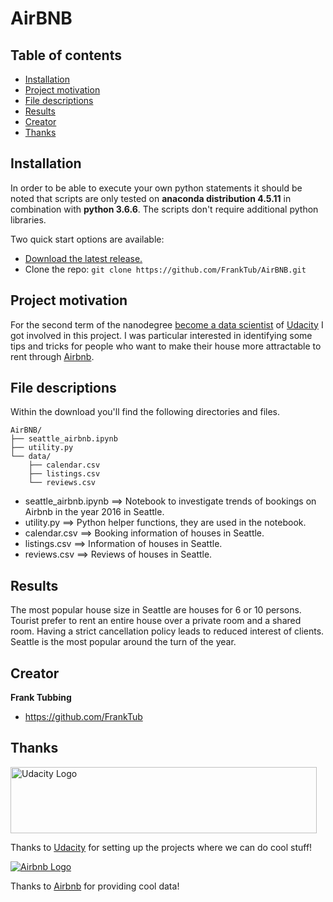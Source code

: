 # AirBNB

## Table of contents

- [Installation](#installation)
- [Project motivation](#project-motivation)
- [File descriptions](#file-descriptions)
- [Results](#results)
- [Creator](#creator)
- [Thanks](#thanks)


## Installation

In order to be able to execute your own python statements it should be noted that scripts are only tested on **anaconda distribution 4.5.11** in combination with **python 3.6.6**. The scripts don't require additional python libraries.

Two quick start options are available:

- [Download the latest release.](https://github.com/FrankTub/AirBNB/archive/v1.0.0.zip)
- Clone the repo: `git clone https://github.com/FrankTub/AirBNB.git`

## Project motivation
For the second term of the nanodegree [become a data scientist](https://eu.udacity.com/course/data-scientist-nanodegree--nd025) of [Udacity](https://eu.udacity.com/) I got involved in this project. I was particular interested in identifying some tips and tricks for people who want to make their house more attractable to rent through [Airbnb](https://airbnb.com).  

## File descriptions

Within the download you'll find the following directories and files. 

```text
AirBNB/
├── seattle_airbnb.ipynb
├── utility.py
└── data/
    ├── calendar.csv
    ├──	listings.csv
    └── reviews.csv
```

- seattle_airbnb.ipynb ==> Notebook to investigate trends of bookings on Airbnb in the year 2016 in Seattle.
- utility.py           ==> Python helper functions, they are used in the notebook.
- calendar.csv         ==> Booking information of houses in Seattle.
- listings.csv         ==> Information of houses in Seattle.
- reviews.csv          ==> Reviews of houses in Seattle.

## Results
The most popular house size in Seattle are houses for 6 or 10 persons. Tourist prefer to rent an entire house over a private room and a shared room. Having a strict cancellation policy leads to reduced interest of clients. Seattle is the most popular around the turn of the year.

## Creator

**Frank Tubbing**

- <https://github.com/FrankTub>


## Thanks

<a href="https://eu.udacity.com/">
  <img src="https://eu.udacity.com/assets/iridium/images/core/header/udacity-wordmark.svg" alt="Udacity Logo" width="490" height="106">
</a>

Thanks to [Udacity](https://eu.udacity.com/) for setting up the projects where we can do cool stuff!

<a href="https://airbnb.com">
  <img src="https://botw-pd.s3.amazonaws.com/styles/logo-thumbnail/s3/102014/airbnb.png?itok=d2X_Ds1a" alt="Airbnb Logo">
</a>

Thanks to [Airbnb](https://airbnb.com) for providing cool data!